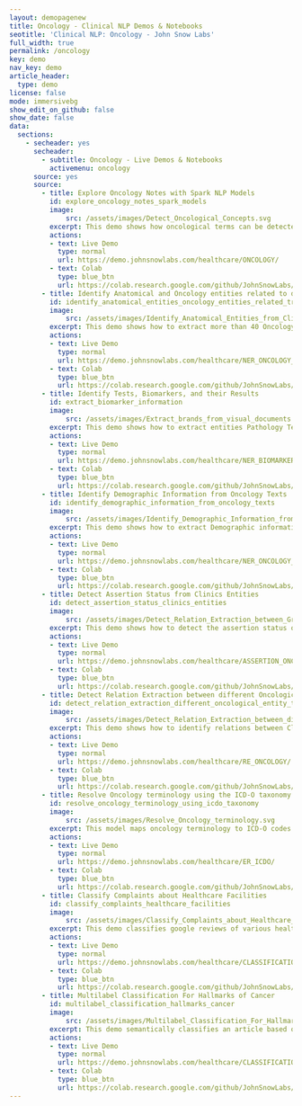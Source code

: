 ```yaml
---
layout: demopagenew
title: Oncology - Clinical NLP Demos & Notebooks
seotitle: 'Clinical NLP: Oncology - John Snow Labs'
full_width: true
permalink: /oncology
key: demo
nav_key: demo
article_header:
  type: demo
license: false
mode: immersivebg
show_edit_on_github: false
show_date: false
data:
  sections:  
    - secheader: yes
      secheader:
        - subtitle: Oncology - Live Demos & Notebooks
          activemenu: oncology
      source: yes
      source:        
        - title: Explore Oncology Notes with Spark NLP Models
          id: explore_oncology_notes_spark_models
          image: 
              src: /assets/images/Detect_Oncological_Concepts.svg
          excerpt: This demo shows how oncological terms can be detected using Spark NLP Healthcare NER, Assertion Status, and Relation Extraction models.
          actions:
          - text: Live Demo
            type: normal
            url: https://demo.johnsnowlabs.com/healthcare/ONCOLOGY/
          - text: Colab
            type: blue_btn
            url: https://colab.research.google.com/github/JohnSnowLabs/spark-nlp-workshop/blob/master/tutorials/Certification_Trainings/Healthcare/27.Oncology_Model.ipynb
        - title: Identify Anatomical and Oncology entities related to different Treatments and Diagnosis from Clinical Texts
          id: identify_anatomical_entities_oncology_entities_related_treatments_different
          image: 
              src: /assets/images/Іdentify_Anatomical_Entities_from_Clinical_Text.svg
          excerpt: This demo shows how to extract more than 40 Oncology-related entities including those related to Cancer diagnosis, Staging information, Tumors, Lymph Nodes, and Metastases. Also shows how to extract entities related to Oncology Therapies, Mentions of Treatments, posology information, Tumor Size, Cancer Therapies, and anatomical entities using pretrained Spark NLP clinical models.
          actions:
          - text: Live Demo
            type: normal
            url: https://demo.johnsnowlabs.com/healthcare/NER_ONCOLOGY_CLINICAL/
          - text: Colab
            type: blue_btn
            url: https://colab.research.google.com/github/JohnSnowLabs/spark-nlp-workshop/blob/master/tutorials/Certification_Trainings_JSL/Healthcare/27.Oncology_Model.ipynb
        - title: Identify Tests, Biomarkers, and their Results
          id: extract_biomarker_information 
          image: 
              src: /assets/images/Extract_brands_from_visual_documents.svg
          excerpt: This demo shows how to extract entities Pathology Tests, Imaging Tests, mentions of Biomarkers, and their results from clinical texts using pretrained Spark NLP clinical models.
          actions:
          - text: Live Demo
            type: normal
            url: https://demo.johnsnowlabs.com/healthcare/NER_BIOMARKER/
          - text: Colab
            type: blue_btn
            url: https://colab.research.google.com/github/JohnSnowLabs/spark-nlp-workshop/blob/master/tutorials/Certification_Trainings_JSL/Healthcare/27.Oncology_Model.ipynb
        - title: Identify Demographic Information from Oncology Texts
          id: identify_demographic_information_from_oncology_texts   
          image: 
              src: /assets/images/Identify_Demographic_Information_from_Oncology_Text.svg
          excerpt: This demo shows how to extract Demographic information, Age, Gender, and Smoking status from oncology texts.
          actions:
          - text: Live Demo
            type: normal
            url: https://demo.johnsnowlabs.com/healthcare/NER_ONCOLOGY_DEMOGRAPHICS/
          - text: Colab
            type: blue_btn
            url: https://colab.research.google.com/github/JohnSnowLabs/spark-nlp-workshop/blob/master/tutorials/Certification_Trainings_JSL/Healthcare/27.Oncology_Model.ipynb
        - title: Detect Assertion Status from Clinics Entities
          id: detect_assertion_status_clinics_entities   
          image: 
              src: /assets/images/Detect_Relation_Extraction_between_Granular_Oncological_entity_types.svg
          excerpt: This demo shows how to detect the assertion status of entities related to oncology (including diagnoses, therapies, and tests), and if a demographic entity refers to the patient or someone else.
          actions:
          - text: Live Demo
            type: normal
            url: https://demo.johnsnowlabs.com/healthcare/ASSERTION_ONCOLOGY/
          - text: Colab
            type: blue_btn
            url: https://colab.research.google.com/github/JohnSnowLabs/spark-nlp-workshop/blob/master/tutorials/Certification_Trainings_JSL/Healthcare/27.Oncology_Model.ipynb
        - title: Detect Relation Extraction between different Oncological entity types
          id: detect_relation_extraction_different_oncological_entity_types   
          image: 
              src: /assets/images/Detect_Relation_Extraction_between_different_Oncological_entity_types.svg
          excerpt: This demo shows how to identify relations between Clinical entities, Tumor mentions, Anatomical entities, Tests, Biomarkers, Anatomical Entities, Tumor Size,  Tumor Finding, Date, and their corresponding using pretrained Oncology Relation Extraction (RE) models.
          actions:
          - text: Live Demo
            type: normal
            url: https://demo.johnsnowlabs.com/healthcare/RE_ONCOLOGY/
          - text: Colab
            type: blue_btn
            url: https://colab.research.google.com/github/JohnSnowLabs/spark-nlp-workshop/blob/master/tutorials/Certification_Trainings_JSL/Healthcare/27.Oncology_Model.ipynb        
        - title: Resolve Oncology terminology using the ICD-O taxonomy
          id: resolve_oncology_terminology_using_icdo_taxonomy
          image: 
              src: /assets/images/Resolve_Oncology_terminology.svg
          excerpt: This model maps oncology terminology to ICD-O codes using Entity Resolvers.
          actions:
          - text: Live Demo
            type: normal
            url: https://demo.johnsnowlabs.com/healthcare/ER_ICDO/
          - text: Colab
            type: blue_btn
            url: https://colab.research.google.com/github/JohnSnowLabs/spark-nlp-workshop/blob/master/tutorials/streamlit_notebooks/healthcare/ER_ICDO.ipynb
        - title: Classify Complaints about Healthcare Facilities 
          id: classify_complaints_healthcare_facilities 
          image: 
              src: /assets/images/Classify_Complaints_about_Healthcare_Facilities.svg
          excerpt: This demo classifies google reviews of various healthcare facilities.
          actions:
          - text: Live Demo
            type: normal
            url: https://demo.johnsnowlabs.com/healthcare/CLASSIFICATION_PATIENT_COMPLAINT_AND_URGENCY/
          - text: Colab
            type: blue_btn
            url: https://colab.research.google.com/github/JohnSnowLabs/spark-nlp-workshop/blob/master/tutorials/streamlit_notebooks/healthcare/CLASSIFICATION_PATIENT_COMPLAINT_AND_URGENCY.ipynb
        - title: Multilabel Classification For Hallmarks of Cancer
          id: multilabel_classification_hallmarks_cancer
          image: 
              src: /assets/images/Multilabel_Classification_For_Hallmarks_of_Cancer.svg
          excerpt: This demo semantically classifies an article based on its abstract, specifically related to the hallmarks of cancer.
          actions:
          - text: Live Demo
            type: normal
            url: https://demo.johnsnowlabs.com/healthcare/CLASSIFICATION_HOC/
          - text: Colab
            type: blue_btn
            url: https://colab.research.google.com/github/JohnSnowLabs/spark-nlp-workshop/blob/master/tutorials/streamlit_notebooks/healthcare/MULTICLF_HOC.ipynb
---
```


